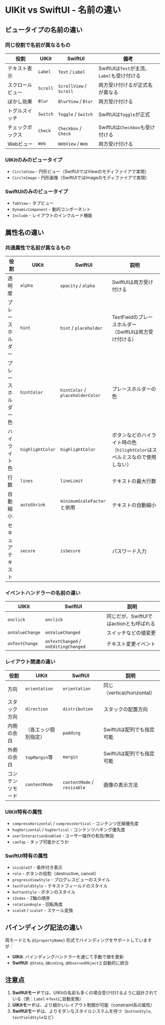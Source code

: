 # UIKit vs SwiftUI - 名前の違い

## ビュータイプの名前の違い

### 同じ役割で名前が異なるもの

| 役割 | UIKit | SwiftUI | 備考 |
|------|-------|---------|------|
| テキスト表示 | `Label` | `Text` / `Label` | SwiftUIは`Text`が主流、`Label`も受け付ける |
| スクロールビュー | `Scroll` | `ScrollView` / `Scroll` | 両方受け付けるが正式名が異なる |
| ぼかし効果 | `Blur` | `BlurView` / `Blur` | 両方受け付ける |
| トグルスイッチ | `Switch` | `Toggle` / `Switch` | SwiftUIは`Toggle`が正式 |
| チェックボックス | `Check` | `Checkbox` / `Check` | SwiftUIは`Checkbox`も受け付ける |
| Webビュー | `Web` | `WebView` / `Web` | 両方受け付ける |

### UIKitのみのビュータイプ
- `CircleView` - 円形ビュー（SwiftUIではViewのモディファイアで実現）
- `CircleImage` - 円形画像（SwiftUIではImageのモディファイアで実現）

### SwiftUIのみのビュータイプ  
- `TabView` - タブビュー
- `DynamicComponent` - 動的コンポーネント
- `Include` - レイアウトのインクルード機能

## 属性名の違い

### 共通属性で名前が異なるもの

| 役割 | UIKit | SwiftUI | 説明 |
|------|-------|---------|------|
| 透明度 | `alpha` | `opacity` / `alpha` | SwiftUIは両方受け付ける |
| プレースホルダー | `hint` | `hint` / `placeholder` | TextFieldのプレースホルダー（SwiftUIは両方受け付ける） |
| プレースホルダー色 | `hintColor` | `hintColor` / `placeholderColor` | プレースホルダーの色 |
| ハイライト色 | `highlightColor` | `highlightColor` | ボタンなどのハイライト時の色（`hilightColor`はスペルミスなので使用しない） |
| 行数 | `lines` | `lineLimit` | テキストの最大行数 |
| 自動縮小 | `autoShrink` | `minimumScaleFactor`と併用 | テキストの自動縮小 |
| セキュアテキスト | `secure` | `isSecure` | パスワード入力 |

### イベントハンドラーの名前の違い

| UIKit | SwiftUI | 説明 |
|-------|---------|------|
| `onclick` | `onclick` | 同じだが、SwiftUIではactionとも呼ばれる |
| `onValueChange` | `onValueChanged` | スイッチなどの値変更 |
| `onTextChange` | `onTextChanged` / `onEditingChanged` | テキスト変更イベント |

### レイアウト関連の違い

| 役割 | UIKit | SwiftUI | 説明 |
|------|-------|---------|------|
| 方向 | `orientation` | `orientation` | 同じ（vertical/horizontal） |
| スタック方向 | `direction` | `distribution` | スタックの配置方向 |
| 内側の余白 | （各エッジ個別指定） | `padding` | SwiftUIは配列でも指定可能 |
| 外側の余白 | `topMargin`等 | `margin` | SwiftUIは配列でも指定可能 |
| コンテンツモード | `contentMode` | `contentMode` / `resizable` | 画像の表示方法 |

### UIKit特有の属性
- `compressHorizontal` / `compressVertical` - コンテンツ圧縮優先度
- `hugHorizontal` / `hugVertical` - コンテンツハギング優先度
- `userInteractionEnabled` - ユーザー操作の有効/無効
- `canTap` - タップ可能かどうか

### SwiftUI特有の属性
- `visibleIf` - 条件付き表示
- `role` - ボタンの役割（destructive, cancel）
- `progressViewStyle` - プログレスビューのスタイル
- `textFieldStyle` - テキストフィールドのスタイル
- `buttonStyle` - ボタンのスタイル
- `zIndex` - Z軸の順序
- `rotationAngle` - 回転角度
- `scaleX` / `scaleY` - スケール変換

## バインディング記法の違い

両モードとも `@{propertyName}` 形式でバインディングをサポートしていますが：

- **UIKit**: バインディングハンドラーを通じて手動で値を更新
- **SwiftUI**: `@State`, `@Binding`, `@ObservedObject`と自動的に統合

## 注意点

1. **SwiftUIモード**では、UIKitの名前も多くの場合受け付けるように設計されている（例：`Label`→`Text`に自動変換）
2. **UIKitモード**は、より細かいレイアウト制御が可能（constraint系の属性）
3. **SwiftUIモード**は、よりモダンなスタイルシステムを持つ（`buttonStyle`, `textFieldStyle`など）